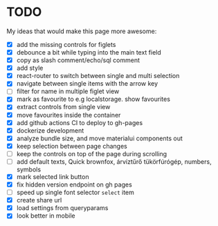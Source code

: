 # TODO

My ideas that would make this page more awesome:

- [x] add the missing controls for figlets
- [x] debounce a bit while typing into the main text field
- [x] copy as slash comment/echo/sql comment
- [x] add style
- [x] react-router to switch between single and multi selection
- [x] navigate between single items with the arrow key
- [ ] filter for name in multiple figlet view
- [x] mark as favourite to e.g localstorage. show favourites
- [x] extract controls from single view
- [x] move favourites inside the container
- [x] add github actions CI to deploy to gh-pages
- [x] dockerize development
- [x] analyze bundle size, and move materialui components out
- [x] keep selection between page changes
- [ ] keep the controls on top of the page during scrolling
- [ ] add default texts, Quick brownfox, árvíztűrő tükörfúrógép, numbers, symbols
- [x] mark selected link button
- [x] fix hidden version endpoint on gh pages
- [ ] speed up single font selector `select` item
- [x] create share url
- [x] load settings from queryparams
- [x] look better in mobile
